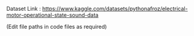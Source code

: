 Dataset Link : https://www.kaggle.com/datasets/pythonafroz/electrical-motor-operational-state-sound-data


(Edit file paths in code files as required)
